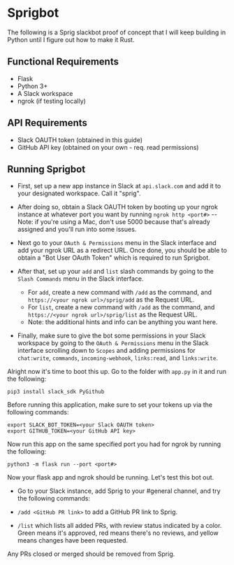 # Sprigbot 

The following is a Sprig slackbot proof of concept that I will 
keep building in Python until I figure out how to make it Rust. 

## Functional Requirements 
- Flask 
- Python 3+ 
- A Slack workspace 
- ngrok (if testing locally)

## API Requirements
- Slack OAUTH token (obtained in this guide)
- GitHub API key (obtained on your own - req. read permissions)

## Running Sprigbot
- First, set up a new app instance in Slack at `api.slack.com` and add it 
to your designated workspace. Call it "sprig". 

- After doing so, obtain a Slack OAUTH token by booting up your ngrok 
instance at whatever port you want by running `ngrok http <port#>`
    -- Note: if you're using a Mac, don't use 5000 because that's already
    assigned and you'll run into some issues. 

- Next go to your `OAuth & Permissions` menu in the Slack interface
and add your ngrok URL as a redirect URL. Once done, you should be able
to obtain a "Bot User OAuth Token" which is required to run Sprigbot. 

- After that, set up your `add` and `list` slash commands by going to
the `Slash Commands` menu in the Slack interface. 
    - For `add`, create a new command with `/add` as the command, and
    `https://<your ngrok url>/sprig/add` as the Request URL. 
    - For `list`, create a new command with `/add` as the command, and 
    `https://<your ngrok url>/sprig/list` as the Request URL.
    - Note: the additional hints and info can be anything you want here.

- Finally, make sure to give the bot some permissions in your Slack 
workspace by going to the `OAuth & Permissions` menu in the Slack interface
scrolling down to `Scopes` and adding permissions for `chat:write`, 
`commands`, `incoming-webhook`, `links:read`, and `links:write`.

Alright now it's time to boot this up. Go to the folder with `app.py` in it
and run the following: 

```
pip3 install slack_sdk PyGithub
```

Before running this application, make sure to set your tokens up via the 
following commands:

```
export SLACK_BOT_TOKEN=<your Slack OAUTH token> 
export GITHUB_TOKEN=<your GitHub API key>  
```

Now run this app on the same specified port you had for ngrok by running the
following:

```
python3 -m flask run --port <port#> 
```

Now your flask app and ngrok should be running. Let's test this bot out. 

- Go to your Slack instance, add Sprig to your #general channel, and try
the following commands: 

- `/add <GitHub PR link>` to add a GitHub PR link to Sprig.
- `/list` which lists all added PRs, with review status indicated by a color.
Green means it's approved, red means there's no reviews, and yellow means
changes have been requested.

Any PRs closed or merged should be removed from Sprig. 
